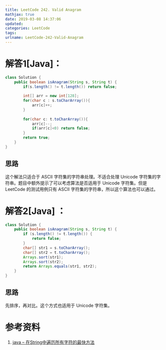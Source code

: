 ```yaml
---
title: LeetCode 242. Valid Anagram
mathjax: true
date: 2019-03-08 14:37:06
updated:
categories: LeetCode
tags:
urlname: LeetCode-242-Valid-Anagram
---
```




<!-- more -->

# 解答1[Java]：

```java
class Solution {
    public boolean isAnagram(String s, String t) {
        if(s.length() != t.length()) return false;
        
        int[] arr = new int[128];
        for(char c : s.toCharArray()){
            arr[c]++;
        }
        
        for(char c: t.toCharArray()){
            arr[c]--;
            if(arr[c]<0) return false;
        }
        return true;
    }
}
```

## 思路

这个解法只适合于 ASCII 字符集的字符串处理。不适合处理 Unicode 字符集的字符串。题目中额外提示了可以考虑算法是否适用于 Unicode 字符集。但是 LeetCode 的测试用例只有 ASCII 字符集的字符串，所以这个算法也可以通过。



# 解答2[Java] ：

```java
class Solution {
    public boolean isAnagram(String s, String t) {
        if (s.length() != t.length()) {
            return false;
        }
        char[] str1 = s.toCharArray();
        char[] str2 = t.toCharArray();
        Arrays.sort(str1);
        Arrays.sort(str2);
        return Arrays.equals(str1, str2);
    }
}
```

## 思路

先排序，再对比。这个方式也适用于 Unicode 字符集。

# 参考资料

1. [java – 在String中遍历所有字符的最快方法](https://codeday.me/bug/20170531/19427.html)